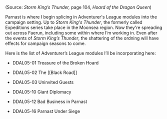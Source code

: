 

(Source: *Storm King’s Thunder,* page 104, *Hoard of the Dragon Queen*)

Parnast is where I begin splicing in Adventurer's League modules into the campaign setting. Up to *Storm King's Thunder*, the formerly called Expeditions series take place in the Moonsea region. Now they're spreading out across Faerun, including some within where I’m working in. Even after the events of *Storm King’s Thunder*, the shattering of the ordning will have effects for campaign seasons to come.

Here is the list of Adventurer’s League modules I’ll be incorporating here:

-   DDAL05-01 Treasure of the Broken Hoard

-   DDAL05-02 The [[Black Road]]

-   DDAL05-03 Uninvited Guests

-   DDAL05-10 Giant Diplomacy

-   DDAL05-12 Bad Business in Parnast

-   DDAL05-16 Parnast Under Siege
